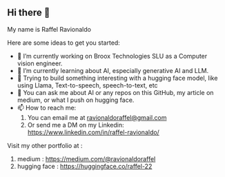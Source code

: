 ## Hi there 👋

My name is Raffel Ravionaldo

Here are some ideas to get you started:

- 🔭 I’m currently working on Broox Technologies SLU as a Computer vision engineer.
- 🌱 I’m currently learning about AI, especially generative AI and LLM.
- 🔨 Trying to build something interesting with a hugging face model, like using Llama, Text-to-speech, speech-to-text, etc
- 💬 You can ask me about AI or any repos on this GitHub, my article on medium, or what I push on hugging face.
- 📫 How to reach me:
    1. You can email me at ravionaldoraffel@gmail.com
    2. Or send me a DM on my Linkedin: https://www.linkedin.com/in/raffel-ravionaldo/
 
Visit my other portfolio at : 
1. medium : https://medium.com/@ravionaldoraffel
2. hugging face : https://huggingface.co/raffel-22

